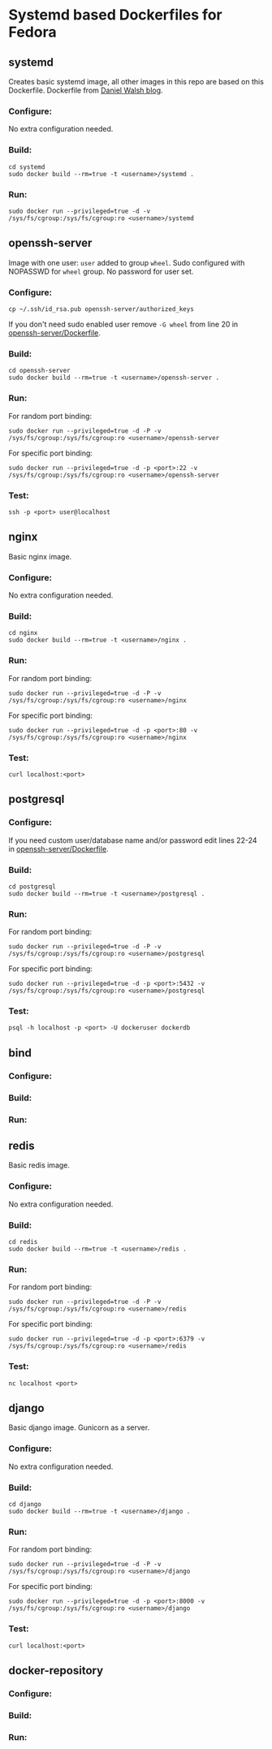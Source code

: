 Systemd based Dockerfiles for Fedora
====================================

## systemd

Creates basic systemd image, all other images in this repo are based on this Dockerfile.
Dockerfile from [Daniel Walsh blog](http://rhatdan.wordpress.com/2014/04/30/running-systemd-within-a-docker-container/).

### Configure:

No extra configuration needed.

### Build:

```
cd systemd
sudo docker build --rm=true -t <username>/systemd .
```

### Run:

```
sudo docker run --privileged=true -d -v /sys/fs/cgroup:/sys/fs/cgroup:ro <username>/systemd
```

## openssh-server

Image with one user: `user` added to group `wheel`. Sudo configured with NOPASSWD for `wheel` group.
No password for user set.

### Configure:

```
cp ~/.ssh/id_rsa.pub openssh-server/authorized_keys
```

If you don't need sudo enabled user remove `-G wheel` from line 20 in [openssh-server/Dockerfile](https://github.com/mskarbek/fedora-systemd-dockerfiles/blob/master/openssh-server/Dockerfile#L20).

### Build:

```
cd openssh-server
sudo docker build --rm=true -t <username>/openssh-server .
```

### Run:

For random port binding:

```
sudo docker run --privileged=true -d -P -v /sys/fs/cgroup:/sys/fs/cgroup:ro <username>/openssh-server
```

For specific port binding:

```
sudo docker run --privileged=true -d -p <port>:22 -v /sys/fs/cgroup:/sys/fs/cgroup:ro <username>/openssh-server
```

### Test:

```
ssh -p <port> user@localhost
```

## nginx

Basic nginx image.

### Configure:

No extra configuration needed.

### Build:

```
cd nginx
sudo docker build --rm=true -t <username>/nginx .
```

### Run:

For random port binding:

```
sudo docker run --privileged=true -d -P -v /sys/fs/cgroup:/sys/fs/cgroup:ro <username>/nginx
```

For specific port binding:

```
sudo docker run --privileged=true -d -p <port>:80 -v /sys/fs/cgroup:/sys/fs/cgroup:ro <username>/nginx
```

### Test:

```
curl localhost:<port>
```

## postgresql

### Configure:

If you need custom user/database name and/or password edit lines 22-24 in [openssh-server/Dockerfile](https://github.com/mskarbek/fedora-systemd-dockerfiles/blob/master/postgresql/Dockerfile#L22-L24).

### Build:

```
cd postgresql
sudo docker build --rm=true -t <username>/postgresql .
```

### Run:

For random port binding:

```
sudo docker run --privileged=true -d -P -v /sys/fs/cgroup:/sys/fs/cgroup:ro <username>/postgresql
```

For specific port binding:

```
sudo docker run --privileged=true -d -p <port>:5432 -v /sys/fs/cgroup:/sys/fs/cgroup:ro <username>/postgresql
```

### Test:

```
psql -h localhost -p <port> -U dockeruser dockerdb
```

## bind

### Configure:

### Build:

### Run:

## redis

Basic redis image.

### Configure:

No extra configuration needed.

### Build:

```
cd redis
sudo docker build --rm=true -t <username>/redis .
```

### Run:

For random port binding:

```
sudo docker run --privileged=true -d -P -v /sys/fs/cgroup:/sys/fs/cgroup:ro <username>/redis
```

For specific port binding:

```
sudo docker run --privileged=true -d -p <port>:6379 -v /sys/fs/cgroup:/sys/fs/cgroup:ro <username>/redis
```

### Test:

```
nc localhost <port>
```

## django

Basic django image. Gunicorn as a server.

### Configure:

No extra configuration needed.

### Build:

```
cd django
sudo docker build --rm=true -t <username>/django .
```

### Run:

For random port binding:

```
sudo docker run --privileged=true -d -P -v /sys/fs/cgroup:/sys/fs/cgroup:ro <username>/django
```

For specific port binding:

```
sudo docker run --privileged=true -d -p <port>:8000 -v /sys/fs/cgroup:/sys/fs/cgroup:ro <username>/django
```

### Test:

```
curl localhost:<port>
```

## docker-repository

### Configure:

### Build:

### Run:
